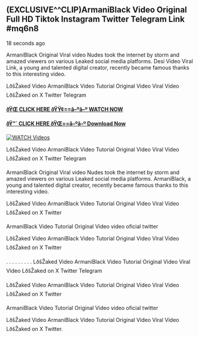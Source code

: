## (EXCLUSIVE^^CLIP)ArmaniBlack Video Original Full HD Tiktok Instagram Twitter Telegram Link #mq6n8

18 seconds ago

ArmaniBlack Original Viral video Nudes took the internet by storm and amazed viewers on various Leaked social media platforms. Desi Video Viral Link, a young and talented digital creator, recently became famous thanks to this interesting video.

LðšŽaked Video ArmaniBlack Video Tutorial Original Video Viral Video LðšŽaked on X Twitter Telegram

**[ðŸŒ CLICK HERE ðŸŸ¢==â–ºâ–º WATCH NOW](https://clips-mediaa.blogspot.com/2025/02/video-viral-download.html)**

**[ðŸ”´ CLICK HERE ðŸŒ==â–ºâ–º Download Now](https://clips-mediaa.blogspot.com/2025/02/video-viral-download.html)**

[![WATCH Videos](https://i.imgur.com/dJHk4Zq.gif)](https://clips-mediaa.blogspot.com/2025/02/video-viral-download.html)

LðšŽaked Video ArmaniBlack Video Tutorial Original Video Viral Video LðšŽaked on X Twitter Telegram

ArmaniBlack Original Viral video Nudes took the internet by storm and amazed viewers on various Leaked social media platforms. ArmaniBlack, a young and talented digital creator, recently became famous thanks to this interesting video.

LðšŽaked Video ArmaniBlack Video Tutorial Original Video Viral Video LðšŽaked on X Twitter

ArmaniBlack Video Tutorial Original Video video oficial twitter

LðšŽaked Video ArmaniBlack Video Tutorial Original Video Viral Video LðšŽaked on X Twitter

. . . . . . . . . LðšŽaked Video ArmaniBlack Video Tutorial Original Video Viral Video LðšŽaked on X Twitter Telegram

LðšŽaked Video ArmaniBlack Video Tutorial Original Video Viral Video LðšŽaked on X Twitter

ArmaniBlack Video Tutorial Original Video video oficial twitter

LðšŽaked Video ArmaniBlack Video Tutorial Original Video Viral Video LðšŽaked on X Twitter.